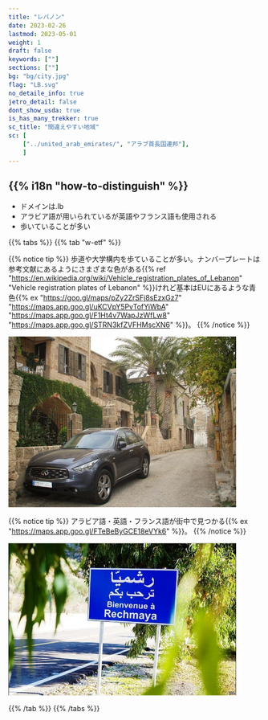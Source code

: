```yaml
---
title: "レバノン"
date: 2023-02-26
lastmod: 2023-05-01
weight: 1
draft: false
keywords: [""]
sections: [""]
bg: "bg/city.jpg"
flag: "LB.svg"
no_detaile_info: true
jetro_detail: false
dont_show_usda: true
is_has_many_trekker: true
sc_title: "間違えやすい地域"
sc: [
    ["../united_arab_emirates/", "アラブ首長国連邦"],
    ]
---
```


<div class="main-desciption country-description">
    <h2 class="section-title">{{% i18n "how-to-distinguish" %}}</h2>
    <ul class="rule-list">
        <li>ドメインは<span class="quiz">.lb</span></li>
        <li>アラビア語が用いられているが英語やフランス語も使用される</li>
        <li class="no-evidence">歩いていることが多い</li>
    </ul>
</div>

{{% tabs %}}
{{% tab "w-etf" %}}

{{% notice tip %}}
歩道や大学構内を歩ていることが多い。ナンバープレートは参考文献にあるようにさまざまな色がある{{% ref "https://en.wikipedia.org/wiki/Vehicle_registration_plates_of_Lebanon" "Vehicle registration plates of Lebanon" %}}けれど基本はEUにあるような青色{{% ex "https://goo.gl/maps/pZy2ZrSFj8sEzxGz7" "https://maps.app.goo.gl/uKCVpY5PvTofYiWbA" "https://maps.app.goo.gl/F1Ht4v7WapJzWfLw8" "https://maps.app.goo.gl/STRN3kfZVFHMscXN6" %}}。
{{% /notice %}}

<div class="googlemap-if">
<img src="./streetinbatroun.jpg" width="90%">
</div>


{{% notice tip %}}
アラビア語・英語・フランス語が街中で見つかる{{% ex "https://maps.app.goo.gl/FTeBeByGCE18eVYk6" %}}。
{{% /notice %}}

<div class="googlemap-if">
<img src="./bienvenue_rechmaya.jpg" width="90%">
</div>

{{% /tab %}}
{{% /tabs  %}}